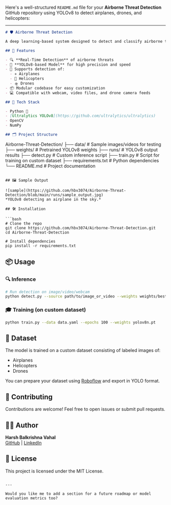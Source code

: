 Here's a well-structured `README.md` file for your **Airborne Threat Detection** GitHub repository using YOLOv8 to detect airplanes, drones, and helicopters:

---

```markdown
# 🛡️ Airborne Threat Detection

A deep learning-based system designed to detect and classify airborne threats in real-time, including airplanes, drones, and helicopters. This project utilizes the YOLOv8 (You Only Look Once) object detection model for high-speed, accurate detection from aerial or ground surveillance feeds.

## 🚀 Features

- 🔍 **Real-Time Detection** of airborne threats
- 🧠 **YOLOv8-based Model** for high precision and speed
- 🎯 Supports detection of:
  - ✈️ Airplanes
  - 🚁 Helicopters
  - 🛸 Drones
- 📦 Modular codebase for easy customization
- 💻 Compatible with webcam, video files, and drone camera feeds

## 🧰 Tech Stack

- Python 🐍
- [Ultralytics YOLOv8](https://github.com/ultralytics/ultralytics)
- OpenCV
- NumPy

## 🗂️ Project Structure

```
Airborne-Threat-Detection/
├── data/                # Sample images/videos for testing
├── weights/             # Pretrained YOLOv8 weights
├── runs/                # YOLOv8 output results
├── detect.py            # Custom inference script
├── train.py             # Script for training on custom dataset
├── requirements.txt     # Python dependencies
└── README.md            # Project documentation
```

## 🖼️ Sample Output

![sample](https://github.com/hbv3074/Airborne-Threat-Detection/blob/main/runs/sample_output.jpg)  
*YOLOv8 detecting an airplane in the sky.*

## 🛠️ Installation

```bash
# Clone the repo
git clone https://github.com/hbv3074/Airborne-Threat-Detection.git
cd Airborne-Threat-Detection

# Install dependencies
pip install -r requirements.txt
```

## 📦 Usage

### 🔍 Inference

```bash
# Run detection on image/video/webcam
python detect.py --source path/to/image_or_video --weights weights/best.pt --conf 0.5
```

### 🎓 Training (on custom dataset)

```bash
python train.py --data data.yaml --epochs 100 --weights yolov8n.pt
```

## 📁 Dataset

The model is trained on a custom dataset consisting of labeled images of:
- Airplanes
- Helicopters
- Drones

You can prepare your dataset using [Roboflow](https://roboflow.com/) and export in YOLO format.

## 🤝 Contributing

Contributions are welcome! Feel free to open issues or submit pull requests.

## 🧑‍💻 Author

**Harsh Balkrishna Vahal**  
[GitHub](https://github.com/hbv3074) | [LinkedIn](https://www.linkedin.com/in/harshvahal)

## 📜 License

This project is licensed under the MIT License.

```

---

Would you like me to add a section for a future roadmap or model evaluation metrics too?
